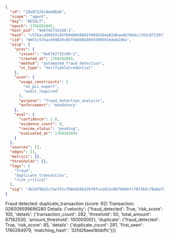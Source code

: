 ```json
{
  "id": "29a97225c8ee08ab",
  "scope": "agent",
  "key": "RESULT",
  "epoch": 1760292845,
  "host_pid": "9e6742732c60:1",
  "hash": "c57bacdd9829c85f60dd6580597005916da82d6aedb78bdcc7d3c8f239772446",
  "cid": "QmV1c57bacdd9829c85f60dd6580597005916da82d6a",
  "aicp": {
    "prov": {
      "issuer": "9e6742732c60:1",
      "created_at": 1760292845,
      "method": "automated_fraud_detection",
      "vc_type": "VerifiableCredential"
    },
    "ucon": {
      "usage_constraints": [
        "no_pii_export",
        "audit_required"
      ],
      "purpose": "fraud_detection_analysis",
      "enforcement": "mandatory"
    },
    "eval": {
      "confidence": 1.0,
      "evidence_count": 0,
      "review_status": "pending",
      "evaluated_at": 1760292845
    }
  },
  "sources": [],
  "edges": [],
  "metrics": {},
  "thresholds": {},
  "tags": [
    "fraud",
    "duplicate_transaction",
    "risk_critical"
  ],
  "sig": "3b2d79b22c7ae791cf68e8285d2bf0fce1822e9b7bb0efcf0f3b5c78a6a7847a"
}
```

Fraud detected: duplicate_transaction (score: 92)
Transaction: 026009599696280
Details: {'velocity': {'fraud_detected': True, 'risk_score': 100, 'details': {'transaction_count': 282, 'threshold': 50, 'total_amount': 67162530, 'amount_threshold': 10000000}}, 'duplicate': {'fraud_detected': True, 'risk_score': 85, 'details': {'duplicate_count': 281, 'first_seen': 1760284979, 'matching_hash': '32fd26aee1bbbffc'}}}